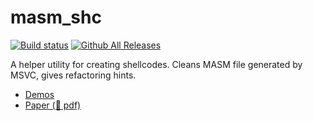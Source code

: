 # masm_shc

[![Build status](https://ci.appveyor.com/api/projects/status/y50mphwb8rtg9vh9?svg=true)](https://ci.appveyor.com/project/hasherezade/masm-shc)
[![Github All Releases](https://img.shields.io/github/downloads/hasherezade/masm_shc/total.svg)](https://github.com/hasherezade/masm_shc/releases)

A helper utility for creating shellcodes. Cleans MASM file generated by MSVC, gives refactoring hints.

+ [Demos](demos)
+ [Paper (📰 pdf)](https://vxug.fakedoma.in/papers/VXUG/Exclusive/FromaCprojectthroughassemblytoshellcodeHasherezade.pdf)
